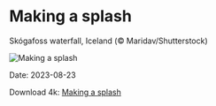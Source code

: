 # Making a splash

Skógafoss waterfall, Iceland (© Maridav/Shutterstock)

![Making a splash](https://bing.com/th?id=OHR.SkogafossWaterfall_EN-US0919190171_UHD.jpg&rf=LaDigue_UHD.jpg&pid=hp&w=1024&h=576&rs=1&c=4)

Date: 2023-08-23

Download 4k: [Making a splash](https://bing.com/th?id=OHR.SkogafossWaterfall_EN-US0919190171_UHD.jpg&rf=LaDigue_UHD.jpg&pid=hp&w=3840&h=2160&rs=1&c=4)

